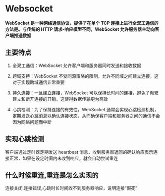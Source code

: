 # Websocket

**WebSocket 是一种网络通信协议，提供了在单个 TCP 连接上进行全双工通信的方法是。与传统的 HTTP 请求-响应模型不同，WebSocket 允许服务器主动向客户端推送数据**

## 主要特点

1. 全双工通信：WebSocket 允许客户端和服务器同时发送和接收数据

2. 跨域支持：WebSocket 不受同源策略的限制，允许不同域之间建立连接，这对于实现跨域通信非常重要

3. 持久连接：一旦建立连接，WebSocket 可以保持长时间的连接，避免了频繁建立和断开连接的开销。这使得数据传输更为高效
 
4. 心跳检测：为了保持连接的有效性，WebSocket 通常会实现心跳检测机制，定期发送心跳消息以确认连接状态，从而确保客户端和服务器之间的通信不会因为网络问题而中断

## 实现心跳检测

客户端通过定时器定期发送 heartbeat 消息，收到服务器返回的确认响应表示连接正常，如果在设定时间内未收到响应，就会自动尝试重连

## 什么时候重连,重连是怎么实现的

连接关闭,连接错误,心跳时长时间收不到服务器响应，说明连接“假死”

<script>
export default {
  data() {
    return {
      timeout: 40 * 1000, // 心跳间隔时间，40秒
      websocket: null, // WebSocket 实例
      lockReconnect: false, // 避免重复重连的标志
      isConnected: false, // WebSocket 连接状态
    };
  },
  mounted() {
    this.initWebSocket(); // 初始化 WebSocket
    window.addEventListener('beforeunload', this.closeWebSocket); // 页面卸载时关闭 WebSocket
  },
  beforeDestroy() {
    this.closeWebSocket(); // 组件销毁前关闭 WebSocket
  },
  methods: {
    // 初始化 WebSocket 连接
    initWebSocket() {
      if (!('WebSocket' in window)) {
        alert('当前浏览器不支持 WebSocket');
        return;
      }

      this.websocket = new WebSocket('ws://your-websocket-url');

      // 注册 WebSocket 事件监听器
      this.websocket.addEventListener('open', this.handleWebSocketOpen);
      this.websocket.addEventListener('message', this.handleWebSocketMessage);
      this.websocket.addEventListener('close', this.handleWebSocketClose);
      this.websocket.addEventListener('error', this.handleWebSocketError);
    },

    // 发送消息方法
    sendMessage(message) {
      if (this.websocket && this.websocket.readyState === WebSocket.OPEN) {
        this.websocket.send(message);
        console.log('发送消息:', message);
      } else {
        console.warn('WebSocket 未连接，无法发送消息');
      }
    },

    // WebSocket 连接成功处理
    handleWebSocketOpen() {
      console.log('WebSocket 连接成功');
      this.isConnected = true;

      // 简化的心跳检测，每隔 40 秒发送一次心跳消息
      this.sendHeartbeat();
    },

    // WebSocket 收到消息处理
    handleWebSocketMessage(event) {
      console.log('收到消息:', event.data);
    },

    // WebSocket 连接关闭处理
    handleWebSocketClose() {
      console.log('WebSocket 连接关闭');
      this.isConnected = false;
      this.reconnect(); // 尝试重新连接
    },

    // WebSocket 错误处理
    handleWebSocketError(error) {
      console.error('WebSocket 错误:', error);
      this.isConnected = false;
      this.reconnect(); // 尝试重新连接
    },

    // 发送心跳消息
    sendHeartbeat() {
      // 清理已有定时器
      if (this.heartbeatTimer) clearInterval(this.heartbeatTimer);

      this.heartbeatTimer = setInterval(() => {
        if (this.websocket?.readyState === WebSocket.OPEN) {
          this.websocket.send('heartbeat');
          console.log('发送心跳');

          // 如果需要，可以加一个超时重连检测
          if (this.heartbeatTimeout) clearTimeout(this.heartbeatTimeout);
          this.heartbeatTimeout = setTimeout(() => {
            console.warn('心跳超时，准备重连');
            this.websocket.close(); // 触发 onclose -> 重连
          }, 5000); // 5秒没收到pong就认为掉线
        }
      }, this.timeout);
    },

    // 重新连接 WebSocket
    reconnect() {
      if (this.lockReconnect) return;

      this.lockReconnect = true;
      setTimeout(() => {
        this.initWebSocket();
        this.lockReconnect = false;
      }, 5000); // 5秒后尝试重新连接
    },

    // 关闭 WebSocket 连接
    closeWebSocket() {
      if (this.websocket) {
        this.websocket.close();
      }
    }
  }
};
</script>
